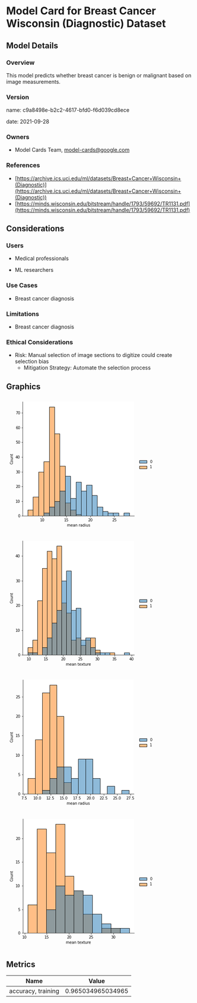 





# Model Card for Breast Cancer Wisconsin (Diagnostic) Dataset

## Model Details

### Overview
This model predicts whether breast cancer is benign or malignant based on image measurements. 

### Version

name: c9a8498e-b2c2-4617-bfd0-f6d039cd8ece  

date: 2021-09-28  

### Owners

* Model Cards Team, model-cards@google.com


### References

* [https://archive.ics.uci.edu/ml/datasets/Breast+Cancer+Wisconsin+(Diagnostic)](https://archive.ics.uci.edu/ml/datasets/Breast+Cancer+Wisconsin+(Diagnostic))
* [https://minds.wisconsin.edu/bitstream/handle/1793/59692/TR1131.pdf](https://minds.wisconsin.edu/bitstream/handle/1793/59692/TR1131.pdf)



## Considerations

### Users

* Medical professionals

* ML researchers


### Use Cases

* Breast cancer diagnosis


### Limitations

* Breast cancer diagnosis


### Ethical Considerations

* Risk: Manual selection of image sections to digitize could create selection bias
  * Mitigation Strategy: Automate the selection process

## Graphics
  
<img src="data:image/jpeg;base64,iVBORw0KGgoAAAANSUhEUgAAAZIAAAFoCAYAAAB9i32FAAAAOXRFWHRTb2Z0d2FyZQBNYXRwbG90
bGliIHZlcnNpb24zLjQuMywgaHR0cHM6Ly9tYXRwbG90bGliLm9yZy/MnkTPAAAACXBIWXMAAAsT
AAALEwEAmpwYAAAWfklEQVR4nO3dfbBc9X3f8fdHEgoZm5iHKBoN0kWkprhuMkB7Q+OH8RAwHjlx
DXEdappx5QRXmenYY5c8mJA/bJoMgzspsSdOnVEMtTJDwJiYQgiDjQWOYycDiIfwaBeHWEiKkIQf
iu1O4kj69o89ChtVQvfu796zd+99v2Z29pzfnt/uVzsrfXR+55zfSVUhSdKolo27AEnSZDNIJElN
DBJJUhODRJLUxCCRJDUxSCRJTQwSSVITg0SS1MQgkSQ1MUgkSU1WjLuA2dqwYUPddddd4y5DkmYq
4y5gvk3cHsnzzz8/7hIkSUMmLkgkSQuLQSJJamKQSJKaGCSSpCYGiSSpiUEiSWpikEiSmhgkkqQm
BokkqYlBIklqYpBIkpoYJJKkJgbJIrN+ai1JZv1YP7V23KVLmlATN428Xtr2Hbuoe66edb+cf+U8
VCNpKXCPRJLUxCCRJDUxSCRJTQwSSVITg0SS1MQgkSQ1MUgkSU0MEklSE4NEktTEIJEkNektSJKc
meSRoccLSd6f5OQkdyd5uns+qa+aJEnteguSqvpqVZ1dVWcD/xr4v8CtwBXA1qo6A9jarUuSJsS4
hrYuAP66qrYDFwFbuvYtwMVjqkmSNIJxBck7gBu75dVVtbtbfg5YPZ6SJEmj6D1IkqwE3gp8+vDX
qqqAOkKfTUm2Jdm2b9++HqqUJM3UOPZI3gw8VFV7uvU9SdYAdM97D+9QVZurarqqpletWtVjqZKk
YxlHkFzKi8NaALcDG7vljcBtvVckSRpZr0GS5GXAhcBnhpqvAS5M8jTwxm5dkjQher3VblV9Dzjl
sLZvMDiLS5I0gbyyXZLUxCCRJDUxSCRJTQwSSVITg0SS1MQgkSQ1MUgkSU0MEklSE4NEktTEIJEk
NTFIJElNDBJJUhODRJLUxCCRJDUxSCRJTQwSSVITg0SS1MQgkSQ1MUgkSU0MEklSE4NEktTEIJEk
NTFIJElNDBJJUhODRJLUxCCRJDUxSCRJTQwSSVITg0SS1MQgkSQ1MUgkSU16DZIkJya5JclXkjyV
5DVJTk5yd5Knu+eT+qxJktSm7z2SjwJ3VdWrgLOAp4ArgK1VdQawtVuXJE2I3oIkySuANwDXAVTV
96vq28BFwJZusy3AxX3VJElq1+ceyenAPuB/Jnk4ySeSvAxYXVW7u22eA1b3WJMkqVGfQbIC+FfA
x6vqHOB7HDaMVVUF1OEdk2xKsi3Jtn379vVSrCRpZvoMkp3Azqq6r1u/hUGw7EmyBqB73nt4x6ra
XFXTVTW9atWq3gqWJB1bb0FSVc8BO5Kc2TVdADwJ3A5s7No2Arf1VZMkqd2Knj/vvcANSVYCzwC/
wCDMbk5yGbAduKTnmiRJDXoNkqp6BJg+wksX9FmHJGnueGW7JKmJQSJJamKQSJKaGCSSpCYGiSSp
iUEiSWpikEiSmhgkkqQmBokkqYlBIklqYpBIkpoYJAJgeSDJrB/rp9aOu3RJY9b37L9aoA4U1D1X
z7pfzr9yHqqRNEncI5EkNTFIJElNDBJJUhODRJLUxCCRJDUxSCRJTQwSSVITg0SS1MQgkSQ1MUgk
SU0MEklSE4NEktTEIJEkNTFIJElNDBJJUhODRJLUxCCRJDXp9Q6JSb4OfAc4AOyvqukkJwOfAtYD
Xwcuqapv9VmXJGl049gj+amqOruqprv1K4CtVXUGsLVblyRNiIUwtHURsKVb3gJcPL5SJEmz1XeQ
FPC5JA8m2dS1ra6q3d3yc8DqnmuSJDXo9RgJ8Pqq2pXkR4C7k3xl+MWqqiR1eKcudDYBTE1N9VOp
JGlGet0jqapd3fNe4FbgXGBPkjUA3fPeI/TbXFXTVTW9atWqPkuWJB1Db0GS5GVJTji0DLwJeBy4
HdjYbbYRuK2vmiRJ7foc2loN3Jrk0Of+UVXdleQB4OYklwHbgUt6rEmS1Ki3IKmqZ4CzjtD+DeCC
vuqQJM2thXD6ryRpghkkkqQmBokkqYlBIklqYpBIkpoYJJKkJgaJJKmJQSJJamKQSJKaGCSSpCYG
iSSpiUEiSWpikEiSmhgkkqQmBokkqYlBIklqYpBIkpoYJJKkJgaJJKmJQSJJamKQSJKaGCSSpCYG
iSSpiUEiSWpikEiSmhgkkqQmsw6SJK+bSZskaWkYZY/kd2fYJklaAlbMdMMkrwFeC6xKcvnQSz8E
LJ/rwiRJk2HGQQKsBF7e9TlhqP0F4O1zWZQkaXLMOEiq6s+AP0vyyaraPo81SZImyGz2SA75gSSb
gfXD/avq/GN1TLIc2Absqqq3JDkduAk4BXgQeGdVfX+EmiRJYzJKkHwa+H3gE8CBWfZ9H/AUg+Mq
AB8Gfqeqbkry+8BlwMdHqEmSNCajnLW1v6o+XlX3V9WDhx7H6pRkLfAzDAKIJAHOB27pNtkCXDxC
PZKkMRolSP4kyX9OsibJyYceM+j3EeDXgIPd+inAt6tqf7e+Ezh1hHokSWM0ytDWxu75V4faCvjR
o3VI8hZgb1U9mOS82X5gkk3AJoCpqanZdpckzaNZB0lVnT7C57wOeGuSnwaOZ3CM5KPAiUlWdHsl
a4FdR/nMzcBmgOnp6Rrh8yVJ82TWQZLkPx6pvar+8Gh9qurXgV/v+p8H/EpV/XySTzO4BuUmBns6
t822HknSeI0ytPUTQ8vHAxcADwFHDZKX8AHgpiS/BTwMXDfCe0iSxmiUoa33Dq8nOZHBHsVM+38B
+EK3/Axw7mxrkCQtHHMxjfz3gFGOm0iSFoFRjpH8CYOztGAwWeO/AG6ey6IkSZNjlGMkvz20vB/Y
XlU756geSdKEmfXQVjd541cYzAB8EuDcWJK0SCTZkOSrSb6W5IqZ9BnlDomXAPcDPwdcAtyXxGnk
JWkOZfmKnUlqzh7LVxxz5KibWPf3gDcDrwYuTfLqY/UbZWjrN4CfqKq93QevAj7Pi3NmSZJaHTxw
6mkfuOOquXq77R9+ywdnsNm5wNe6M2pJchNwEfDkS3Ua5aytZYdCpPONEd9HkrSwnArsGFqf0RyI
o+yR3JXks8CN3fq/B+4c4X10FOun1rJ9xxFni5GkBWc292x/JbC6qn41yduA13cv/SVww3wUt1Rt
37GLuufqkfrm/CvnuBpJS8guYN3Q+lHnQBw2myGpjzC4PztV9ZmquryqLgdu7V6TJE22B4Azkpye
ZCXwDuD2Y3WazdDW6qp67PDGqnosyfpZvI8kaQGqqv1J3gN8lsEF59dX1RPH6jebIDnxJV77wVm8
jyTpWJYt3zXDM61m/H4z2ayq7mSWx71nEyTbkvynqvqD4cYk7waOeatdSdLM1YH9a8ddw0zNJkje
D9ya5Od5MTimgZXAz85xXZKkCTHjIKmqPcBrk/wU8GNd859W1T3zUpkkaSKMcj+Se4F756EWSdIE
8op0SVITg0SSBECS65PsTfL4bPoZJJKkQz4JbJhtJ4NETZYHkoz0WD81MWc3Sr07bnnmdBr545bn
mNPIV9UXgW/OttZRJm2U/tGBwnnBpHmw/yCn1gd/aM6mkc9VL8zdxY2HcY9EktTEIJEkNTFIJElN
DBJJEgBJbmRwj6kzk+xMctlM+nmwXZIEQFVdOko/g0SSFqAVy9g1l2darVh27Dsdjvze8/XGkqTR
/cOBmpgLrTxGIklqYpBIkpoYJJKkJr0FSZLjk9yf5K+SPJHkqq799CT3Jflakk8lWdlXTZKkdn3u
kfw9cH5VnQWcDWxI8pPAh4HfqapXAt8CZnTesiRpYegtSGrgu93qcd2jgPOBW7r2LcDFfdUkSWrX
6zGSJMuTPALsBe4G/hr4dlXt7zbZCZzaZ02SpDa9BklVHaiqs4G1wLnAq2bSL8mmJNuSbNu3b998
ljin1k+tHek+HZI0ScZyQWJVfTvJvcBrgBOTrOj2StbC/3/1ZVVtBjYDTE9PV6/FNti+Y9dI9+rw
Ph2SJkmfZ22tSnJit/yDwIXAU8C9wNu7zTYCt/VVkySpXZ97JGuALUmWMwiwm6vqjiRPAjcl+S3g
YeC6HmuSJDXqLUiq6lHgnCO0P8PgeIkkaQJ5ZbskqYlBIklqYpBIkpoYJJKkJgaJJKmJQSJJamKQ
aHyybKQpZNZNnTbuyiUN8Z7tGp86yLWf++qsu13+pjPnoRhJo3KPRJLUxCCRJDUxSCRJTQwSSVIT
g0SS1MQgkSQ1MUgkSU0MEklSE4NEktTEIJEkNTFIJElNDBJJUhODRJLUxCCRJDUxSLSkrJs6zXug
SHPM+5FoSdm541nvgSLNMfdIJElNDBJJUhODRJLUxCCRJDUxSCRJTQwSSVKT3oIkybok9yZ5MskT
Sd7XtZ+c5O4kT3fPJ/VVkzTfRr1uxWtXNEn6vI5kP/DLVfVQkhOAB5PcDbwL2FpV1yS5ArgC+ECP
dUnzZtTrVsBrVzQ5etsjqardVfVQt/wd4CngVOAiYEu32Rbg4r5qkiS1G8sxkiTrgXOA+4DVVbW7
e+k5YPU4apIkjab3IEnycuCPgfdX1QvDr1VVAXWEPpuSbEuybd++fT1VKkmaiV6DJMlxDELkhqr6
TNe8J8ma7vU1wN7D+1XV5qqarqrpVatW9VewJOmY+jxrK8B1wFNVde3QS7cDG7vljcBtfdUkSWrX
51lbrwPeCTyW5JGu7UrgGuDmJJcB24FLeqxJktSotyCpqi8BOcrLF/RVhyRpbnlluySpiUEiSWpi
kEiSmhgkkqQmBokkqYlBIklqYpBIkpr0eUGiFqMsI+dfOe4q5l+WMZicQdLhDBK1qYNcu/m6kbpe
vumyOS5mHtXBke4r4j1FtBQ4tCVJamKQSJKaGCSSpCYGiSSpiUEiSWpikEiSmhgkkqQmBokkqYlB
IklqYpBIkpoYJNJC1c3vNdvHuqnTxl25lhjn2pIWKuf30oRwj0SS1MQgkSQ1MUiOYf3U2pHGqb13
haSlwmMkx7B9xy7qnqtH6rskbvgkaclzj0SS1MQgkSQ1cWhLk8f7p0sLikGiyTPi9RXgNRbSfHBo
S5LUxCCRJDXpLUiSXJ9kb5LHh9pOTnJ3kqe755P6qkeSNDf63CP5JLDhsLYrgK1VdQawtVuXJE2Q
3oKkqr4IfPOw5ouALd3yFuDivuqRJM2NcR8jWV1Vu7vl54DV4yxGkjR7C+b036qqJHWk15JsAjYB
TE1N9VrXkpFlTukiaSTjDpI9SdZU1e4ka4C9R9qoqjYDmwGmp6ePGDZqVAe5dvN1s+52+abL5qEY
SZNk3ENbtwMbu+WNwG1jrEWSNII+T/+9EfhL4MwkO5NcBlwDXJjkaeCN3bokaYL0NrRVVZce5aUL
+qpBC89VV1017hIkNRr3MRItcR/cOPv/R1z+5T+ah0okjWrcx0gkSRPOIJEkNTFIJElNDBJJUhOD
RJLUxCCRJDUxSCRJTQwSSVITg0SS1MQr2xcbp4NXlpFkpK5r102x49ntc1yQFjuDZLFxOnjVQa79
3FdH6nr5m86c42K0FDi0JUlqYpBIkpoYJJKkJgaJJKmJQSJJamKQSJKaLJnTf9dPrWX7jl3jLkNz
xFv0SgvHkgmS7Tt2UfdcPet+Xty3MI1yi17wNr3SfHBoS5LUxCCRJDUxSCS9qJuna7aPdVOnjbty
jdGSOUYiaQZGnKfLObqWNvdIJElNDBJJUhOHthYi7ymiSTPiPVCWrziOA/v/YaSPHPXeKeumTmPn
jmd7/czFziBZiEa8pwh4XxGNScOxlb7vnbJzx7Per2WOObQlSWpikEiSmiyIoa0kG4CPAsuBT1TV
NWMuSYuY83RJc2vsQZJkOfB7wIXATuCBJLdX1ZPjrUyL1SjzdDlHl3R0C2Fo61zga1X1TFV9H7gJ
uGjMNUmSZmghBMmpwI6h9Z1dmyRpAqSqxltA8nZgQ1W9u1t/J/Bvquo9Q9tsAjZ1q2cCo527t3D9
MPD8uIsYM78Dv4PF+ud/vqo2jLuI+TT2YyTALmDd0Praru0fVdVmYHOfRfUpybaqmh53HePkd+B3
sNT//JNsIQxtPQCckeT0JCuBdwC3j7kmSdIMjX2PpKr2J3kP8FkGp/9eX1VPjLksSdIMjT1IAKrq
TuDOcdcxRot22G4W/A78Dpb6n39ijf1guyRpsi2EYySSpAlmkPQsyfVJ9iZ5fKjt5CR3J3m6ez5p
nDXOt6N8Bx9KsivJI93jp8dZ43xKsi7JvUmeTPJEkvd17Uvmd/AS38GS+R0sJg5t9SzJG4DvAn9Y
VT/Wtf034JtVdU2SK4CTquoD46xzPh3lO/gQ8N2q+u1x1taHJGuANVX1UJITgAeBi4F3sUR+By/x
HVzCEvkdLCbukfSsqr4IfPOw5ouALd3yFgZ/oRato3wHS0ZV7a6qh7rl7wBPMZjNYcn8Dl7iO9AE
MkgWhtVVtbtbfg5YPc5ixug9SR7thr4W7bDOsCTrgXOA+1iiv4PDvgNYgr+DSWeQLDA1GGtciuON
Hwf+GXA2sBv472OtpgdJXg78MfD+qnph+LWl8js4wnew5H4Hi4FBsjDs6caMD40d7x1zPb2rqj1V
daCqDgJ/wGBW6EUryXEM/gG9oao+0zUvqd/Bkb6DpfY7WCwMkoXhdmBjt7wRuG2MtYzFoX9AOz8L
PH60bSddkgDXAU9V1bVDLy2Z38HRvoOl9DtYTDxrq2dJbgTOYzDT6R7gg8D/Am4GpoDtwCVVtWgP
Rh/lOziPwXBGAV8HfmnoeMGikuT1wJ8DjwEHu+YrGRwjWBK/g5f4Di5lifwOFhODRJLUxKEtSVIT
g0SS1MQgkSQ1MUgkSU0MEklSE4NEmgNJvp7kh7vlvxh3PVKfDBLpKJKMdAfRqnrtXNciLWQGiRaU
JOuTfCXJJ5P87yQ3JHljki939+k4t9vuZd2kfvcneTjJRUP9/zzJQ93jtV37eUm+kOSW7v1v6K6u
Pvzzv5DkI0m2Ae9L8m+T3Nd9xueTrO62OyXJ57p7aXwCyNB7fHfoM+8Yav9Yknd1y9d09+J4NIlT
pmuiLYh7tkuHeSXwc8AvAg8A/wF4PfBWBlc/Xwz8BnBPVf1ikhOB+5N8nsH8VBdW1d8lOQO4EZju
3vcc4F8Cfwt8GXgd8KUjfP7KqpoG6Gaf/cmqqiTvBn4N+GUGV+N/qar+a5KfAS6b6R8uySkMpv94
Vfe+J860r7QQGSRaiP6mqh4DSPIEsLX7B/cxYH23zZuAtyb5lW79eAZTi/wt8LEkZwMHgH8+9L73
V9XO7n0f6d7rSEHyqaHltcCnujmgVgJ/07W/AXgbQFX9aZJvzeLP93+AvwOu6/ZY7jjG9tKC5tCW
FqK/H1o+OLR+kBf/8xPg31XV2d1jqqqeAv4Lg/m7zmKwJ7LyKO97gKP/R+p7Q8u/C3ysqn4c+CUG
gTVT+/mnf8eOB6iq/Qxmtb0FeAtw1yzeU1pwDBJNqs8C7z10nCPJOV37K4Dd3TTk7wSWN37OK4Bd
3fLGofYvMhhyI8mbgSPdgGk78OokP9ANX13Qbf9y4BVVdSeD4DursUZprAwSTarfBI4DHu2Gv36z
a/8fwMYkfwW8in+6dzGKDwGfTvIg8PxQ+1XAG7rPfhvw7OEdq2oHg9l8H++eH+5eOgG4I8mjDIbW
Lm+sURorZ/+VJDVxj0SS1MQgkSQ1MUgkSU0MEklSE4NEktTEIJEkNTFIJElNDBJJUhODRJLUxCCR
JDUxSCRJTQwSSVKT/wfOL9AP0Z+bGgAAAABJRU5ErkJggg==
">

<img src="data:image/jpeg;base64,iVBORw0KGgoAAAANSUhEUgAAAZIAAAFoCAYAAAB9i32FAAAAOXRFWHRTb2Z0d2FyZQBNYXRwbG90
bGliIHZlcnNpb24zLjQuMywgaHR0cHM6Ly9tYXRwbG90bGliLm9yZy/MnkTPAAAACXBIWXMAAAsT
AAALEwEAmpwYAAAV7klEQVR4nO3dfbAd9X3f8fdHDwQaJwEclaFIQqSmJNSt8VSmxvYfVI4ZpWEC
aYlj6rrKDI7aaZzBVewY085gJS1jZlrZmdZJRjEEMoPBhDiBuB4eyoPtuB6IsLEBY8XEQUgqRlCb
+qFTG0nf/nEW+1hIV/fc37l7ztF9v2Z27u6e/e1+tXN1P2effpuqQpKkhVo26QIkSbPNIJEkNTFI
JElNDBJJUhODRJLUxCCRJDUxSCRJTQwSSVITg0SS1MQgkSQ1WTHpAka1cePGuuOOOyZdhiTNVyZd
wGKbuSOS5557btIlSJKGzFyQSJKmi0EiSWpikEiSmhgkkqQmBokkqYlBIklqYpBIkpoYJJKkJgaJ
JKmJQSJJamKQSJKaGCSSpCYGiea0bu1qkow0rFu7etJlS+rRzHUjr37t2r2Xuvfqkdpkw5WLVI2k
aeQRiSSpiUEiSWpikEiSmhgkkqQmBokkqYlBIklqYpBIkpoYJJKkJgaJJKmJQSJJamKQSJKaGCSS
pCYGyYyyV15J08Lef2eUvfJKmhYekUiSmhgkkqQmBokkqYlBIklqYpBIkpoYJJKkJgaJJKlJr0GS
ZHmSzyf5eDd9RpIHkjyR5KNJjuuzHklSu76PSC4HHh+avgb4QFW9AvgGcFnP9UiSGvUWJElWAz8P
fLibDrABuLVb5Abg4r7qkSSNR59HJB8EfhM42E2/HHi+qvZ303uA03qsR5I0Br0ESZILgX1V9dAC
229OsiPJjmeffXbM1UmSWvR1RPJ64BeSPAnczOCU1u8AJyZ5sePI1cDewzWuqu1Vtb6q1q9ataqP
eiVJ89RLkFTVe6tqdVWtA94C3FtVbwXuAy7pFtsE3NZHPZKk8Zn0cyTvAbYkeYLBNZNrJ1yPJGlE
vb+PpKruB+7vxr8KnNt3DZKk8Zn0EYkkacYZJJKkJr5qdwlZHhg8BypJ42OQLCEHCt/zLmnsPLUl
SWpikEiSmhgkkqQmBokkqYlBIklqYpBIkpoYJJKkJgaJJKmJQSJJamKQSJKaGCSSpCYGiSSpiUEi
SWpikEiSmhgkkqQmBokkqYlBIklqYpBIkpoYJJKkJgaJJKmJQSJJamKQSJKaGCSSpCYGiSSpiUEy
BdatXU2SkQZJmhYrJl2AYNfuvdS9V4/UJhuuXKRqJGk0HpFIkpoYJJKkJgaJJKmJQSJJamKQSJKa
GCSaCmvWnj7yLdBr1p4+6bIl4e2/mhJ7dj/Ftrt2jtRmywVnLVI1kkbhEYkkqYlBIklqYpBIkpoY
JJKkJgaJJKmJQSJJamKQSJKaGCSSpCYGiSSpiUEiSWpikEiSmhgkkqQmBokkqYlBIklqYpBIkpoY
JJKkJgaJJKmJQSJJamKQSJKaGCSSpCYGiSSpSW9BkuT4JA8m+UKSx5Js7eafkeSBJE8k+WiS4/qq
SZLUrs8jku8CG6rqVcA5wMYkrwWuAT5QVa8AvgFc1mNNkqRGvQVJDXy7m1zZDQVsAG7t5t8AXNxX
TZKkdr1eI0myPMnDwD7gbuCvgeeran+3yB7gtD5rkiS16TVIqupAVZ0DrAbOBX56Pu2SbE6yI8mO
Z599djFL1DhkGUlGGiTNrhWT2GhVPZ/kPuA84MQkK7qjktXA3sMsvx3YDrB+/frqtViNrg6y7a6d
IzXZcsFZi1SMpMXW511bq5Kc2I2fALwJeBy4D7ikW2wTcFtfNUmS2vV5RHIqcEOS5QwC7Jaq+niS
LwE3J/mPwOeBa3usSZLUqLcgqaovAq8+zPyvMrheIkmaQT7ZLklqYpBIkpoYJJKkJgaJJKmJQSJJ
amKQSJKaGCSSpCYGiSSpiUEiSWpikEiSmhgkkqQmBokkqYlBIklqYpBIkpoYJJKkJgaJJKmJQSJJ
amKQSJKaGCSSpCYGiSSpiUEiSWpikEiSmhgkkqQmBokkqYlBIklqYpBIkpoYJJKkJiMHSZLXz2ee
JGlpWMgRyX+d5zxJ0hKwYr4LJjkPeB2wKsmWoY9+HFg+7sIkSbNh3kECHAe8rGvzY0PzvwlcMs6i
JEmzY95BUlWfBD6Z5Pqq2rWINUmSZsgoRyQv+pEk24F1w+2rasO4ipIkzY6FBMkfA78PfBg4MN5y
JEmzZiFBsr+qfm/slUiSZtJCbv/98yT/NsmpSU5+cRh7ZZKkmbCQI5JN3c93D80r4Kfay5EkzZqR
g6SqzliMQiRJs2nkIEnyrw43v6r+qL0cSdKsWciprdcMjR8PvBH4HGCQSNIStJBTW78+PJ3kRODm
cRUkSZot4+hG/juA100kaYlayDWSP2dwlxYMOmv8GeCWcRYlSZodC7lG8p+HxvcDu6pqz5jqkSTN
mJFPbXWdN36ZQQ/AJwHfG3dRkqTJSLIxyc4kTyS5Yj5tFvKGxDcDDwK/BLwZeCCJ3chL0hhl+Yo9
SWpsw/IVRz1zlGQ58CHg54CzgUuTnH20dgs5tfXvgddU1b5uw6uA/wHcuoB1SZIO5+CB005/z8e3
jmt1u6658Kp5LHYu8ERVfRUgyc3ARcCX5mq0kLu2lr0YIp3/vcD1SJKmy2nA7qHpPd28OS3kiOSO
JHcCN3XTvwx8YgHrOSatW7uaXbv3TroMSerNKO9sfwVwSlW9O8k/A97QffRZ4MbFKG4W7dq9l7r3
6pHaZMOVi1SNJI1kL7BmaHp1N29Oo5yS+iCD97NTVR+rqi1VtQX40+4zSdJs+0vgzCRnJDkOeAtw
+9EajXJq65SqeuTQmVX1SJJ1I6xHkjSFqmp/kncAdzJ44Py6qnrsaO1GCZIT5/jshBHWI0k6mmXL
987zTqt5r28+i1XVJxjxuvcoQbIjya9W1R8Mz0zyduChUTYqSZpbHdi/etI1zNcoQfJO4E+TvJUf
BMd64DjgF8dcl2bc1q1ju/1d0pSbd5BU1TPA65L8E+CV3ez/XlX3LkplmmlXbXrjSMtv+cxHFqkS
SYttIe8juQ+4bxFqkSTNoN6eSE+yJsl9Sb6U5LEkl3fzT05yd5KvdD9P6qsmSVK7Prs22Q/8RlWd
DbwW+LWuM7ArgHuq6kzgnm5aktSzJNcl2Zfk0VHa9RYkVfV0VX2uG/8W8DiDPlwuAm7oFrsBuLiv
miRJP+R6YOOojSbS2WL3AOOrgQcYPOj4dPfR14BTJlGTJE2Tlcsz1m7kVy7PUbuRr6pPAV8ftdaF
dNrYJMnLgD8B3llV30zy/c+qqpLUYdpsBjYDrF27tq9SJWli9h/ktLrqx8d2H322fnN8Dzceotcj
kiQrGYTIjVX1sW72M0lO7T4/Fdh3aLuq2l5V66tq/apVq/orWJJ0VH3etRXgWuDxqto29NHtwKZu
fBNwW181SZLa9Xlq6/XA24BHkjzczbsSeD9wS5LLgF0MXt8rSZoRvQVJVf0FkCN8PNpj0JKksUty
E3A+8JNJ9gBXVdW1R2vX+8V2SdJ0qqpLF9LOIJGkKbRiGXvHeafVimVHf9PhQk3kORJpUtasPZ0k
Iw1r1p4+6bK1BL1woFZXVcY1vHCgFq1beo9ItKTs2f0U2+7aOVKbLRectUjVSMcGj0gkSU0MEklS
E4NEktTEIJEkNfFiu+aWZWTDlZOu4vCyjOFOPyVNhkGiudVBtm0/6oOtP2TL5ssWqZhD1EHvwJKm
gKe2JElNDBJJUhODRJLUxCCRJDUxSCRJTbxrS1Nj69axvZ5aUo8MEk2NqzaN9n6zLZ/5yCJVImkU
ntqSJDUxSCRJTQwSSVITg0SS1MQgkSQ1MUgkSU0MEklSE4NEktTEIJEkNTFIJElNDBJJUhODRJLU
xCCRJDUxSCRJTQwSSVITg0SS1MQgkSQ1MUgkSU0MEklSE4NEktTEIJEkNTFIJElNDBJJUhODRJLU
xCCRJDVZMekC1KMsIxuunHQVko4xBslSUgfZtv3akZps2XzZIhUj6VjhqS1JUhODRJLUxCCRJDUx
SCRJTQwSSVITg0SS1MQgkSQ1MUgkSU0MEklSE4NEktTEIJEkNTFIJElNDBJJUhODRJLUpLcgSXJd
kn1JHh2ad3KSu5N8pft5Ul/1SJLGo88jkuuBjYfMuwK4p6rOBO7ppiVJM6S3IKmqTwFfP2T2RcAN
3fgNwMV91SNJGo9JXyM5paqe7sa/BpwyyWIkSaObdJB8X1UVUIf7LMnmJDuS7Hj22Wd7rkySNJdJ
B8kzSU4F6H7uO9xCVbW9qtZX1fpVq1b1WqAkaW6TDpLbgU3d+CbgtgnWIklagD5v/70J+CxwVpI9
SS4D3g+8KclXgJ/tpiVJM2RFXxuqqkuP8NEb+6pBkjR+kz61JUmacQaJJKmJQSJJamKQSJKaGCSS
pCYGiSSpiUEiSWpikEiSmhgkkqQmBokkqYlBIklqYpBIkpoYJJKkJgaJJKmJQSJJatLb+0g0ZllG
Nlw56Spm0tatWxd9G2vWns6e3U+N1Gb5ipUc2P/CSG1OX3MaTz61Z6Q20rgZJLOqDrJt+7UjNdmy
+bJFKma2XLVptHepbfnMR0bexp7dT7Htrp2jbeeCs6h7rx6pjV8mNA08tSVJamKQSJKaGCSSpCYG
iSSpiRfb57Bu7Wp27d476TI0hz7uwCLLSDJys15qk6aAQTKHXbv3ehfNlOvjDizq4ILuwOqlNmkK
eGpLktTEIJEkNTFIJElNDBJJUhODRJLUxCCRJDUxSCRJTQwSSVITg0SS1MQgkSQ1MUgkSU0MEklS
EzttlObBnnylIzNIpHmwJ1/pyDy1JUlqYpBIkpoYJJKkJgaJJKnJkrnYPtXvX88yX9Grhf0exO+C
mrwlEyRT/f71Osi27deO1GTL5ssWqRhNjL8HmlF+nZEkNTFIJElNDBJJUhODRJLUxCCRJDUxSKQZ
l2SkYd3a1ZMuWceYJXP7r3Ssmtrb2rVkeEQiSWpikEiSmhgkkqQmBokkqYlBIklqsnTu2lpgz6r2
xqqpttDf62SkJstXrOTA/hcWvc3pa07jyaf2jNRmIdasPZ09u58aud3qNWvZ/dSuRahoti2dIFlg
z6r2xqqpttDf67t2jtbmgrMW1GZab03es/upkf89MPg36aWm4utzko1JdiZ5IskVk65HkjR/Ew+S
JMuBDwE/B5wNXJrk7MlWJUmar4kHCXAu8ERVfbWqvgfcDFw04ZokSfM0DUFyGrB7aHpPN0+SNANS
VZMtILkE2FhVb++m3wb846p6x9Aym4HN3eRZwOhXyX7YTwLPNa5jEqy7X7NaN8xu7cdi3c9V1cY+
i+nbNNy1tRdYMzS9upv3fVW1Hdg+rg0m2VFV68e1vr5Yd79mtW6Y3dqtezZNw6mtvwTOTHJGkuOA
twC3T7gmSdI8TfyIpKr2J3kHcCewHLiuqh6bcFmSpHmaeJAAVNUngE/0uMmxnSbrmXX3a1brhtmt
3bpn0MQvtkuSZts0XCORJM2wYz5IklyXZF+SR4fmnZzk7iRf6X6eNMkaD+cIdb8vyd4kD3fDP51k
jYeTZE2S+5J8KcljSS7v5k/1Pp+j7qne50mOT/Jgki90dW/t5p+R5IGu26GPdjeyTI056r4+yd8M
7e9zJlzqYSVZnuTzST7eTU/1/l5sx3yQANcDh97DfQVwT1WdCdzTTU+b63lp3QAfqKpzuqHP60rz
tR/4jao6G3gt8GtdlzfTvs+PVDdM9z7/LrChql4FnANsTPJa4BoGdb8C+AYwbb2JHqlugHcP7e+H
J1XgUVwOPD40Pe37e1Ed80FSVZ8Cvn7I7IuAG7rxG4CL+6xpPo5Q99Srqqer6nPd+LcY/Gc7jSnf
53PUPdVq4Nvd5MpuKGADcGs3fxr395HqnnpJVgM/D3y4mw5Tvr8X2zEfJEdwSlU93Y1/DThlksWM
6B1Jvtid+pqq00OHSrIOeDXwADO0zw+pG6Z8n3enWR4G9gF3A38NPF9V+7tFprLboUPrrqoX9/d/
6vb3B5L8yOQqPKIPAr8JHOymX84M7O/FtFSD5PtqcNvaTHwTAn4P+LsMTgU8DfyXiVYzhyQvA/4E
eGdVfXP4s2ne54epe+r3eVUdqKpzGPQKcS7w05OtaH4OrTvJK4H3Mqj/NcDJwHsmV+FLJbkQ2FdV
D026lmmyVIPkmSSnAnQ/9024nnmpqme6/3wHgT9g8Edj6iRZyeCP8Y1V9bFu9tTv88PVPSv7HKCq
ngfuA84DTkzy4nNiL+l2aJoM1b2xO8VYVfVd4A+Zvv39euAXkjzJoKfyDcDvMEP7ezEs1SC5HdjU
jW8CbptgLfP24h/izi8Cjx5p2UnpzhdfCzxeVduGPprqfX6kuqd9nydZleTEbvwE4E0Mru/cB1zS
LTaN+/twdX956MtGGFxnmKr9XVXvrarVVbWOQXdO91bVW5ny/b3YjvkHEpPcBJzPoHfOZ4CrgD8D
bgHWAruAN1fVVF3YPkLd5zM4xVLAk8C/HrruMBWSvAH4NPAIPziHfCWD6w1Tu8/nqPtSpnifJ/mH
DC7uLmfwxfCWqvqtJD/F4BvzycDngX/ZfcufCnPUfS+wCgjwMPBvhi7KT5Uk5wPvqqoLp31/L7Zj
PkgkSYtrqZ7akiSNiUEiSWpikEiSmhgkkqQmBokkqYlBoiUvya8k+TsN7a8cZz3SrDFIJPgVYMFB
wuB5k5EMPQUtzTyDRBOXZF2SL3fvovirJDcm+dkkn+neX3Jut9yPdh0nPti9C+KiofafTvK5bnhd
N//8JPcnubVb/43dE9PD274EWA/c2L3/4oQk/yjJJ5M8lOTOJKcm+YkkO5Oc1bW7KcmvJnk/cELX
9sauluF3yLwryfu68fuTfDDJDuDyw22nh90tjV9VOThMdADWMXgfyD9g8OXmIeA6Bk83XwT8Wbfc
1QyeGAY4Efgr4EeBvwUc380/E9jRjZ8P/B8GfR8tAz4LvOEw278fWN+NrwT+J7Cqm/5l4Lpu/E3d
Ot4C3DHU/tuH/FseHZp+F/C+oe387tG24+Awa4OH15oWf1NVjwAkeYzBS7AqySMM/jgDXMCgw7x3
ddPHM+hy5X8B/y2Dt+kdAP7e0HofrKo93Xof7tb1F3PUcRbwSuDu7uBlOYNef6mqu5P8EvAh4FUL
/Hd+9GjbkWaNQaJpMdwv0cGh6YP84Pc0wD+vqp3DDbtTR88w+OO+DPh/R1jvAY7+Ox/gsao67yUf
JMuAnwH+L3ASg/dOHGo/P3zK+PhDPv/O0bYjzRqvkWiW3An8+ovXOZK8upv/E8DTNejq/W0Mvt2P
4lvAj3XjO4FVSc7rtrEyyd/vPvt3DHrW/RfAH3bdzgO8MDT+DPC3k7y8eynThUfY5lzbkWaKQaJZ
8tsMri18sTv99dvd/N8FNiX5AoOXIn3nCO2P5Hrg97tTX8sZdAd+Tbe+h4HXdRfZ387gve6fBj4F
/Ieu/fauphur6gXgt4AHGbyt8MuH22BVfe9w2xmxbmkq2PuvJKmJRySSpCYGiSSpiUEiSWpikEiS
mhgkkqQmBokkqYlBIklqYpBIkpoYJJKkJgaJJKmJQSJJamKQSJKa/H+fLg0LGAOtNgAAAABJRU5E
rkJggg==
">
  
<img src="data:image/jpeg;base64,iVBORw0KGgoAAAANSUhEUgAAAZIAAAFoCAYAAAB9i32FAAAAOXRFWHRTb2Z0d2FyZQBNYXRwbG90
bGliIHZlcnNpb24zLjQuMywgaHR0cHM6Ly9tYXRwbG90bGliLm9yZy/MnkTPAAAACXBIWXMAAAsT
AAALEwEAmpwYAAAWMElEQVR4nO3df/BldX3f8eeLXYgdIQqy3W7ZXVYNJSXpCM6GJmgdAma7WiNq
EyvN2G3FrJmGjHRNWmadCdDMONrqJjOamlmFgWYI/qYSQvghEKk2QReC/BAJaFh2tyu7BCeYdNJk
d9/94x7qdf3+vJ/7ved+4fmYuXPP/ZxzPvf9Pd+z39eec+/5nFQVkiSN6pi+C5AkLW8GiSSpiUEi
SWpikEiSmhgkkqQmBokkqYlBIklqYpBIkpoYJJKkJgaJJKnJyr4LGMXmzZvr5ptv7rsMSZpP+i5g
EpblEclTTz3VdwmSpM6yDBJJ0vQwSCRJTQwSSVITg0SS1MQgkSQ1MUgkSU0MEklSE4NEktTEIJEk
NTFIJElNDBJJUhODRJLUxCB5Dtqwfi1JxvLYsH5t3z+OpCm3LIeR19x279lH3fG+sfSV87aPpR9J
z10ekUiSmhgkkqQmBokkqYlBIklqYpBIkpoYJJKkJgaJJKmJQSJJamKQSJKaGCSSpCYGiSSpiUEi
SWpikEiSmhgkkqQmBokkqYlBIklqYpBIkpoYJJKkJgaJJKmJQTIFNqxfS5KxPSRpklb2XYBg9559
1B3vG1t/OW/72PqSpPl4RCJJamKQSJKaGCSSpCYGiSSpiUEiSWoysSBJsi7JnUm+nuShJO/u2i9P
si/Jfd3j9ZOqSZLUbpJf/z0EvKeq7k1yAnBPktu6eb9ZVR+cYC2SpDGZWJBU1X5gfzf93SQPA6dM
6v0lSUujl89IkmwAzgLu7pouTnJ/kquSnNhHTZKk0Uw8SJIcD3wWuKSqngE+CrwcOJPBEcuHZllv
a5JdSXYdPHhwUuVKkuYx0SBJciyDELm2qj4HUFVPVtXhqjoCfAw4e6Z1q2pnVW2sqo2rVq2aXNGS
pDlN8ltbAa4EHq6qHUPta4YWezPw4KRqkiS1m+S3tl4FvB14IMl9Xdt24MIkZwIFPA68a4I1SZIa
TfJbW18CZhrj/KZJ1SBJGj+vbJckNTFIJElNDBJJUhODRJLUxCCRJDUxSCRJTQwSSVITg0SS1MQg
kSQ1MUgkSU0MEklSE4NEktTEIJEkNTFIJElNDBJJUhODRJLUxCCRJDUxSCRJTQwSSVITg0SS1MQg
kSQ1MUgkSU0MEklSE4NEktTEIJEkNTFIJElNDBJJUhODRJLUxCCRJDUxSCRJTQwSSVITg0SS1MQg
kSQ1MUgkSU0MEklSE4NEktTEIJEkNTFIJElNDBJJUhODRJLUxCCRJDUxSCRJTQwSSVKTiQVJknVJ
7kzy9SQPJXl3135SktuSPNo9nzipmiRJ7SZ5RHIIeE9VnQH8JPDLSc4ALgVur6rTgNu715KkZWJi
QVJV+6vq3m76u8DDwCnABcA13WLXAG+aVE2SpHa9fEaSZANwFnA3sLqq9nezvg2s7qMmSdJoJh4k
SY4HPgtcUlXPDM+rqgJqlvW2JtmVZNfBgwcnUKkAVgSSjOWxYf3avn8cSUtg5STfLMmxDELk2qr6
XNf8ZJI1VbU/yRrgwEzrVtVOYCfAxo0bZwwbjd/hgrrjfWPpK+dtH0s/kqbLJL+1FeBK4OGq2jE0
6wZgSze9Bfj8pGqSJLWb5BHJq4C3Aw8kua9r2w68H/hUkouA3cBbJ1iTJKnRxIKkqr4EZJbZ50+q
DknSeHlluySpiUEiSWpikEiSmhgkkqQmBokkqYlBIklqYpBIkpoYJJKkJgaJJKmJQSJJamKQSJKa
GCSSpCYGiSSpiUEiSWpikEiSmhgkkqQmBokkqYlBIklqYpBIkpoYJJKkJgaJJKmJQSJJamKQSJKa
GCSSpCYGiSSpiUEiSWpikEiSmhgkkqQmBokkqYlBIklqYpBIkpoYJJKkJgaJJKmJQSJJamKQSJKa
GCSSpCYGiSSpyaKDJMmrFtImSXp+GOWI5MMLbJMkPQ+sXOiCSX4KOAdYlWTb0KwfBlaMuzBJ0vKw
4CABjgOO79Y5Yaj9GeDnxlmUJGn5WHCQVNUXgS8mubqqdi9hTZKkZWQxRyTP+qEkO4ENw+tX1Xnj
KkqStHyMEiSfBn4H+DhweKErJbkKeANwoKp+vGu7HPhF4GC32PaqummEmiRJPRklSA5V1UdHWO9q
4CPAfz+q/Ter6oMj9CdJmgKjfP3395P8+yRrkpz07GO+larqLuDpEd5PkjTFRjki2dI9/9pQWwEv
G7GGi5P8G2AX8J6q+s6I/UiSerDoI5KqeukMj1FD5KPAy4Ezgf3Ah2ZbMMnWJLuS7Dp48OBsi0mS
JmzRRyTd0cMPqKqjP/uYV1U9OdTvx4Ab51h2J7ATYOPGjbXY95IkLY1RTm39xND0C4DzgXv5wQ/R
55VkTVXt716+GXhwhHokST1adJBU1a8Mv07yYuAT862X5DrgXODkJHuBy4Bzk5zJ4DOWx4F3LbYe
SVK/RjkiOdpfAy+db6GqunCG5ivH8P6SpB6N8hnJ7zM4goDBYI3/GPjUOIuSJC0foxyRDF88eAjY
XVV7x1SPJGmZGeXrv18EvsFgBOATgb8dd1GSpH4k2ZzkkSSPJbl0IeuMcofEtwJfAX4eeCtwdxKH
kZekMcqKlXuT1NgeK1bOe+YoyQrgt4HXAWcAFyY5Y771Rjm19V7gJ6rqQPfGq4AvAJ8ZoS9J0kyO
HD7l1P904xXj6m73B95w2QIWOxt4rKq+BZDkE8AFwNfnWmmUsbaOeTZEOn8xYj+SpOlyCrBn6PXe
rm1OoxyR3JzkFuC67vW/Ap53Q79vWL+W3Xv29V2GJPVuMfds/xFgdVX9WpK3AK/uZv0xcO1SFDfN
du/ZR93xvrH0lfO2j6UfSWq0D1g39Hpt1zanxZyS+i0G92enqj5XVduqahtwfTdPkrS8fRU4LclL
kxwHvA24Yb6VFnNqa3VVPXB0Y1U9kGTDIvqRJE2hqjqU5GLgFgYXnF9VVQ/Nt95iguTFc8z7e4vo
R5I0n2NW7FvgN60W3N9CFutud76oz70XEyS7kvxiVX1suDHJO4F7FvOmkqS51eFDa/uuYaEWEySX
ANcn+QW+FxwbgeMYDAEvSXoeWnCQdDehOifJTwM/3jX/QVXdsSSVSZKWhVHuR3IncOcS1CJJWoa8
Il2S1MQgkSQBkOSqJAeSLOq25waJJOlZVwObF7uSQSJJU+jYFRnrMPLHrsi8w8hX1V3A04utdRz3
bJckjdmhI5xSl/3w2IaRzxXPjO/ixqN4RCJJamKQSJKaGCSSpCYGiSQJgCTXMbjH1OlJ9ia5aCHr
+WG7JAmAqrpwlPUMEkmaQiuPYd84v2m18pj573Q4ct9L1bEkaXR/d7iWzTDyfkYiSWpikEiSmhgk
kqQmBokkqYlBIklqYpBIkpoYJJKkJgaJJKmJQSJJamKQSJKaGCSSpCYGiSSpiUEiSWpikEiSmhgk
kqQmBokkqYlBIklqMrEgSXJVkgNJHhxqOynJbUke7Z5PnFQ9kqTxmOQRydXA5qPaLgVur6rTgNu7
15KkZWRiQVJVdwFPH9V8AXBNN30N8KZJ1SNJGo++PyNZXVX7u+lvA6v7LEaStHh9B8n/V1UF1Gzz
k2xNsivJroMHD06wMknSXPoOkieTrAHong/MtmBV7ayqjVW1cdWqVRMrUJI0t76D5AZgSze9Bfh8
j7VIkkYwya//Xgf8MXB6kr1JLgLeD/xMkkeB13avJUnLyMpJvVFVXTjLrPMnVYMkafz6PrUlSVrm
DBJJUhODRJLUxCCRJDUxSCRJTQwSCVi3/lSSjO2x8tjjxtbXuvWn9r15pDlN7Ou/0jTbu+cJdtz6
yNj627bp9LH1t23T6WPpR1oqHpFIkpoYJJKkJgaJJKmJQSJJamKQSJKaGCSSpCYGiSSpiUEiSWpi
kEiSmhgkkqQmBokkqYlBIklqYpBIkpoYJJKkJgaJJKmJQSJJamKQSJKaGCSSpCYGiSSpifds19xy
DDlv+/j6SsbTF7B23Xr2PLF7bP1JGo1BornVEXbsvHIsXW3behE7bn1kLH0BbNt0+tj6kjQ6T21J
kpoYJJKkJgaJJKmJQSJJamKQSJKaGCSSpCYGiSSpiUEiSWpikEiSmhgkkqQmBokkqYlBIklqYpBI
kpoYJJKkJgaJJKnJVNyPJMnjwHeBw8ChqtrYb0WSpIWaiiDp/HRVPdV3EZKkxfHUliSpybQESQG3
Jrknyda+i5EkLdy0nNp6dVXtS/L3gduSfKOq7hpeoAuYrQDr16/vo0ZJ0gym4oikqvZ1zweA64Gz
Z1hmZ1VtrKqNq1atmnSJkqRZ9B4kSV6Y5IRnp4FNwIP9ViVJWqhpOLW1Grg+CQzq+b2qurnfkiRJ
C9V7kFTVt4BX9F2HJGk0vZ/akiQtbwaJJKmJQSJJamKQSJKaGCSSpCa9f2trUjasX8vuPfv6LmMy
cgw5b3vfVSy9HEP3tfHntjH/nGvXrWfPE7vH1p/0vAmS3Xv2UXe8b2z9TfUf6jrCjp1XjqWrbVsv
Gks/S6KOsOPWR8bS1bZNp4+lnyUxxp8Tpvxn1bLkqS1JUhODRJLUxCCRJDUxSCRJTQwSSVITg0SS
1MQgkSQ1MUgkSU0MEklSk+fNle2aDldccUXfJUgaM4NEE3XZlvPH1te2L//e2PqSNDpPbUmSmhgk
kqQmBokkqYlBIklqYpBIkpoYJJKkJgaJJKmJQSJJamKQSBrZuvWnkmRsj3XrT+37R9IIvLJd0sj2
7nmCHbc+Mrb+tm06fWx9aXI8IpEkNTFIJElNDBJJUhODRJLUxCCRJDUxSCRJTQwSSVITg0SS1MQg
kSQ18cr2aZBjyHnb+65Cek5Zt/5U9u55Ymz9rV23nj1P7B5bf88lBsk0qCPs2Hnl2LrbtvWisfUl
LVcO3zI5ntqSJDUxSCRJTQwSSVITg0SS1GQqgiTJ5iSPJHksyaV91yNJWrjegyTJCuC3gdcBZwAX
Jjmj36okSQvVe5AAZwOPVdW3qupvgU8AF/RckyRpgaYhSE4B9gy93tu1SZKWgVRVvwUkPwdsrqp3
dq/fDvzTqrr4qOW2Alu7l6cDz15pdDLw1ITKXQjrmd001QLWMx/rmdtC6nmqqjZPopg+TcOV7fuA
dUOv13Zt36eqdgI7j25PsquqNi5deYtjPbObplrAeuZjPXObtnr6NA2ntr4KnJbkpUmOA94G3NBz
TZKkBer9iKSqDiW5GLgFWAFcVVUP9VyWJGmBeg8SgKq6CbhpxNV/4HRXz6xndtNUC1jPfKxnbtNW
T296/7BdkrS8TcNnJJKkZWxZBEmS05PcN/R4JsklRy1zbpK/HFrm18dcw1VJDiR5cKjtpCS3JXm0
ez5xlnW3dMs8mmTLEtXyX5N8I8n9Sa5P8uJZ1n08yQPdNtrVWssc9VyeZN/Q7+P1s6w79uFxZqnn
k0O1PJ7kvlnWXYrtsy7JnUm+nuShJO/u2ie+/8xRSy/7zxz19LL/zFFPb/vPslBVy+rB4AP5bwOn
HtV+LnDjEr7va4BXAg8Otf0X4NJu+lLgAzOsdxLwre75xG76xCWoZROwspv+wEy1dPMeB06ewLa5
HPjVBfwuvwm8DDgO+BpwxlLUc9T8DwG/PsHtswZ4ZTd9AvBnDIYDmvj+M0ctvew/c9TTy/4zWz19
7j/L4bEsjkiOcj7wzaqa6D0vq+ou4Omjmi8ArummrwHeNMOq/xy4raqerqrvALcBTRcozVRLVd1a
VYe6l3/C4HqciZhl2yzEkgyPM1c9SQK8Fbiu9X0WUc/+qrq3m/4u8DCD0Rsmvv/MVktf+88c22Yh
xr7/zFdPH/vPcrAcg+RtzP5L/KkkX0vyh0l+bAK1rK6q/d30t4HVMyzTxxAw7wD+cJZ5Bdya5J4M
RgtYShd3p0qumuW0TR/b5p8BT1bVo7PMX9Ltk2QDcBZwNz3vP0fVMqyX/WeGenrdf2bZPr3uP9Nq
WQVJBhcsvhH49Ayz72VwuusVwIeB/zHB0qjBcW3vX4FL8l7gEHDtLIu8uqpeyWC05V9O8polKuWj
wMuBM4H9DE4HTIMLmft/k0u2fZIcD3wWuKSqnhmeN+n9Z7Za+tp/Zqin1/1njt9Vb/vPNFtWQcLg
l3NvVT159Iyqeqaq/qqbvgk4NsnJS1zPk0nWAHTPB2ZYZkFDwIxDkn8LvAH4he4P0w+oqn3d8wHg
eganB8auqp6sqsNVdQT42CzvM7FtA5BkJfAW4JOzLbNU2yfJsQz+MF1bVZ/rmnvZf2appbf9Z6Z6
+tx/5tg+ve0/0265Bcms/xtI8g+685ckOZvBz/YXS1zPDcCz36LZAnx+hmVuATYlObE7PN/UtY1V
ks3AfwTeWFX/Z5ZlXpjkhGenu1oenGnZMdSzZujlm2d5n0kPj/Na4BtVtXemmUu1fbr98krg4ara
MTRr4vvPbLX0tf/MUU8v+88cvyvoaf9ZFvr+tH+hD+CFDILhRUNtvwT8Ujd9MfAQg29u/Alwzpjf
/zoGh9h/x+Bc7EXAS4DbgUeBLwAndctuBD4+tO47gMe6x79boloeY3C++L7u8Tvdsv8QuKmbflm3
fb7Wbav3LuG2+V3gAeB+Bv+41xxdT/f69Qy+GfPNpayna7/62f1laNlJbJ9XMzhtdf/Q7+f1few/
c9TSy/4zRz297D+z1dPn/rMcHl7ZLklqstxObUmSpoxBIklqYpBIkpoYJJKkJgaJJKmJQSI16kZ8
Pbmb/l991yNNmkEizaC7innRquqccdciTTuDRFMjyYYM7olxdZI/S3Jtktcm+XIG9+I4u1vuhd1A
fl9J8qdJLhha/38mubd7nNO1n5vkj5J8puv/2mdHQTjq/f8oyW9195F4d5KfTXJ39x5fSLK6W+4l
SW7N4H4VHwcy1MdfDb3njUPtH+mGICHJ+zO438X9ST64ZBtUmpCpuGe7NORHgJ9ncDX3V4F/zeBq
4zcC2xkMtf5e4I6qekcGN2D6SpIvMBir6meq6m+SnMbgCveNXb9nAT8G/G/gy8CrgC/N8P7HVdVG
gG5Ikp+sqkryTgZDiLwHuAz4UlX95yT/gsGV/AuS5CUMhvz40a7fFy90XWlaGSSaNn9eVQ8AJHkI
uL37g/sAsKFbZhPwxiS/2r1+AbCeQUh8JMmZwGHgHw31+5XqxkjK4O52G5g5SIYH5FsLfLIb9+k4
4M+79tcwGLyPqvqDJN9ZxM/3l8DfAFd2Ryw3zrO8NPU8taVp83+Hpo8MvT7C9/7jE+BfVtWZ3WN9
VT0M/AfgSeAVDI5Ejpul38PM/p+ovx6a/jDwkar6J8C7GATWQh3i+/99vQCgBjePOhv4DIORdm9e
RJ/SVDJItBzdAvzK0GjPZ3XtLwL212Do8bczuBVrixfxvWHJh++VfheDU24keR2DW+AebTdwRpIf
6k5fnd8tfzyDgUdvYhB8r2isUeqdQaLl6DeAY4H7u9Nfv9G1/zdgS5KvAT/K9x9djOJy4NNJ7gGe
Gmq/AnhN995vAZ44esWq2gN8isEw4p8C/rSbdQJwY5L7GZxa29ZYo9Q7R/+VJDXxiESS1MQgkSQ1
MUgkSU0MEklSE4NEktTEIJEkNTFIJElNDBJJUhODRJLUxCCRJDUxSCRJTQwSSVKT/weS/RAmMI22
RwAAAABJRU5ErkJggg==
">

<img src="data:image/jpeg;base64,iVBORw0KGgoAAAANSUhEUgAAAZIAAAFoCAYAAAB9i32FAAAAOXRFWHRTb2Z0d2FyZQBNYXRwbG90
bGliIHZlcnNpb24zLjQuMywgaHR0cHM6Ly9tYXRwbG90bGliLm9yZy/MnkTPAAAACXBIWXMAAAsT
AAALEwEAmpwYAAATeklEQVR4nO3df6zddX3H8dfr3luE+QuYtelor0VlnZ2bNbsyQf7AoqQaM3BD
lG2uJmhNJkZXNSPdEqgmRJNZTTbFXEdXllSUoShuBOgARZ0BC6IUocKcte1qC3MOdJnQ9r0/zqd6
KPfHOed9vud7vuc+H8k39/v78/7yLfd1v9/vOZ+vI0IAAPRqrO4CAADNRpAAAFIIEgBACkECAEgh
SAAAKQQJACCFIAEApBAkAIAUggQAkEKQAABSJuouoBdr166Nm266qe4yAKATrruAqjXyiuTRRx+t
uwQAQNHIIAEADA+CBACQQpAAAFIIEgBACkECAEghSAAAKQQJACCFIAEApBAkAIAUggQAkEKQAABS
CBIAQApBgqdZMblMtisdVkwuq/swAfRJI7uRR7V279mnuO2KStvwmo2V7h/A4HBFAgBIIUgAACkE
CQAghSABAKQQJACAFIIEAJBCkAAAUggSAEAKQQIASCFIAAApBAkAIIUg6SM6OwSwENFpYx/R2SGA
hYgrEgBACkECAEghSAAAKQQJACCFIAEApBAkAIAUggQAkEKQAABSCBIAQApBAgBIIUgAACkECQAg
hSABAKQQJACAFIIEAJBCkAAAUggSAEAKQQIASCFIAAApBAkAIGVgQWJ7ue3bbX/P9v2231Pmn2x7
u+2Hys+TBlUTACBvkFckhyS9LyJWSXqlpHfZXiXpUkm3RsRpkm4t0wCAhhhYkETE/oi4p4w/LukB
SadIOk/S1WW1qyWdP6iaAAB5tTwjsb1C0ssl3SlpSUTsL4t+LGlJHTUBAHoz8CCx/SxJn5f03oh4
rH1ZRISkmGW79bZ32N7xyCOPDKBSAEAnBhokthepFSLbIuILZfYB20vL8qWSDs60bURMR8RUREwt
Xrx4MAUDAOY1yE9tWdJVkh6IiM1ti26QtK6Mr5P0pUHVBADImxhgW6+S9FZJ99m+t8zbKOnDkq61
fbGk3ZIuHGBNAICkgQVJRHxdkmdZfM6g6gAA9BffbAcApBAkAIAUggQAkEKQAABSCBIAQApBAgBI
IUgAACkECQAghSABAKQQJACAFIIEAJBCkAAAUggSAEAKQQIASCFIAAApBAkAIIUgAQCkECQAgBSC
BACQQpAAAFIIEgBACkECAEghSAAAKQQJACCFIAEApBAkAIAUggQAkEKQAABSCBIAQApBAgBIIUgA
ACkECQAghSABAKRM1F0AujNuyXbdZQDALxEkDXM4pLjtikrb8JqNle4fwGjh1hYAIIUgAQCkECQA
gBSCBACQQpAAAFIIEgBACkECAEghSAAAKQQJACCFIAEApBAkAIAUggQAkEKQAABSCBIAQApBAgBI
IUgAACkECQAghSABAKQQJACAlIEFie0ttg/a3tk273Lb+2zfW4bXD6oeAEB/DPKKZKuktTPM/1hE
rC7DjQOsBwDQBwMLkoi4Q9JPBtUeAGAwhuEZySW2v1tufZ1UdzEAgO7UHSRXSnqRpNWS9kv66Gwr
2l5ve4ftHY888siAygMAzKfWIImIAxFxOCKOSPq0pNPnWHc6IqYiYmrx4sWDKxIAMKdag8T20rbJ
N0raOdu6AIDhNDGohmxfI+lsSc+zvVfSZZLOtr1aUkj6oaR3DqoeAEB/DCxIIuKiGWZfNaj2AQDV
qPthOwCg4QgSAEAKQQIASCFIAAApBAkAIIUgAQCkECQAgBSCBACQQpAAAFIIEgBACkECAEghSAAA
KQQJACCFIAEApBAkAIAUggQAkEKQAABSCBIAQApBAgBI6TpIbL+qk3kAgIWhlyuSv+1wHgBgAZjo
dEXbZ0g6U9Ji2xvaFj1H0ni/CwMANEPHQSLpOEnPKts8u23+Y5Iu6GdRAIDm6DhIIuKrkr5qe2tE
7K6wJgBAg3RzRXLUM2xPS1rRvn1ErOlXUQCA5uglSP5J0qck/b2kw/0tBwDQNL0EyaGIuLLvlQAA
GqmXj/9+2faf215q++SjQ98rAwA0Qi9XJOvKzw+0zQtJL8yXAwBomq6DJCJOraIQAEAzdR0ktv9s
pvkR8Y/5cgAATdPLra1XtI0fL+kcSfdIIkgAYAHq5dbWu9unbZ8o6bP9KggA0Cz96Eb+55J4boKu
jFuyXdmwYnJZ3YcILBi9PCP5slqf0pJanTW+RNK1/SwKo+9wSHHbFZXt32s2VrZvAE/VyzOSv2kb
PyRpd0Ts7VM9AICG6frWVum88UG1egA+SdIT/S4KAFAP22tt77L9sO1LO9mmlzckXijpLklvknSh
pDtt0408APSRxyf22o6+DeMT8945sj0u6ROSXidplaSLbK+ab7tebm39laRXRMTB0vBiSf8q6boe
9gUAmMmRw6e84C//eVO/drf7I2+4rIPVTpf0cET8QJJsf1bSeZK+N9dGvXxqa+xoiBT/1eN+AADD
5RRJe9qm95Z5c+rliuQm2zdLuqZMv1nSjT3sBwAwArp5Z/uLJS2JiA/Y/kNJZ5VF35S0rYriAAAD
tU/S8rbpZWXenLq5JfVxtd7Proj4QkRsiIgNkq4vywAAzfYtSafZPtX2cZLeIumG+Tbq5tbWkoi4
79iZEXGf7RVd7AcAMIQi4pDtSyTdrNYXzrdExP3zbddNkJw4x7ITutgPAGA+Y+P7OvykVcf762S1
iLhRXT737iZIdth+R0R8un2m7bdLurubRgEAc4vDhxrTYVw3QfJeSdfb/hP9KjimJB0n6Y19rgsA
0BAdB0lEHJB0pu1XS3ppmf0vEXFbJZUBABqhl/eR3C7p9gpqAQA0EN9IBwCkECQAAEmS7S22D9re
2c12BAkA4KitktZ2uxFBAgBDaNG4+9qN/KJxz9uNfETcIekn3dbaS6eNAICKHTqiU+Ky5/StG3lv
eqx/X248BlckAICUgQXJTA9xbJ9se7vth8rPkwZVDwCgPwZ5RbJVT3+Ic6mkWyPiNEm3lmkAQIMM
LEhmeYhznqSry/jVks4fVD0AgKeyfY1a75haaXuv7Ys72a7uh+1LImJ/Gf+xpCV1FgMAC1lEXNTL
dnUHyS9FRNiO2ZbbXi9pvSRNTk4OrK4FyWPymo2VtwFgdhNj2tfPT1pNjM3/psOe913Vjjt0wPbS
iNhve6mkg7OtGBHTkqYlaWpqatbAQR/EEW2evqrSJjas7+iKGViwnjwcjelGvu4/C2+QtK6Mr5P0
pRprAQD0YJAf/53pIc6HJb3W9kOSXlOmAQANMrBbW3M8xDlnUDUAAPqv7ltbAICGI0gAACkECQAg
hSABAKQQJACAFIIEAJBCkAAAUggSAEBK3X1tAdXwmGxX2sT4xCIdevKJStsAmoAgwWii40lgYLi1
BQBIIUgAACkECQAghSABAKQQJACAFIIEAJBCkAAAUggSAEAKQQIASCFIAAApdJGCenhMXrOx7ipy
BtCf17Llk9rzo92VtgFkESSoR8V9YQ2kH6w4os237Kq0iQ3nrqx0/0A/cGsLAJBCkAAAUggSAEAK
QQIASCFIAAApBAkAIIUgAQCkECQAgBSCBACQQpAAAFIIEgBACkECAEghSAAAKQQJACCFIAEApBAk
AIAUggQAkEKQAABSCBIAQApBAgBIIUgAACkECQAghSABAKQQJACAlAUTJCsml8l2pQMALEQTdRcw
KLv37FPcdkWlbXjNxkr3DwDDaMFckQAAqkGQAABSCBIAQApBAgBIIUgAACkECQAghSABAKQMxfdI
bP9Q0uOSDks6FBFT9VYEAOjUUARJ8eqIeLTuIgAA3eHWFgAgZViCJCTdYvtu2+vrLgYA0LlhubV1
VkTss/18SdttPxgRd7SvUAJmvSRNTk7WUeNw8Bh9egEYKkMRJBGxr/w8aPt6SadLuuOYdaYlTUvS
1NRUDLzIYRFHtHn6qkqb2LD+4kr3D2C01H5ry/YzbT/76LikcyXtrLcqAECnhuGKZImk68v7PCYk
fSYibqq3JABAp2oPkoj4gaSX1V0HAKA3td/aAgA0G0ECAEghSAAAKQQJACCFIAEApBAkAIAUggQA
kFL790iAJtu0aVO1DXhM5cu6lVm2fFJ7frS70jYw2ggSIOGydedUuv8N3/iMNt+yq9o2zl1Z6f4x
+ri1BQBIIUgAACkECQAghSABAKQQJACAFIIEAJBCkAAAUggSAEAKQQIASCFIAAApBAkAIIUgAQCk
ECQAgBSCBACQQpAAAFIIEgBACkECAEghSAAAKQQJACCFIAEApBAkAIAUggQAkEKQAABSCBIAQApB
Aix0HpPtSoflky+o+yhRoYm6CwBQsziizbfsqrSJDeeurHT/qBdXJACAFIIEAJBCkAAAUggSAEAK
QQIASCFIAAApBAkAIIUgAQCkECQAgBSCBACQQhcpALRp06ZqGyj9eVVqbFw6crjSJpYtn9SeH+2u
tI0mIkgA6LJ151S6/w3f+Iw2T19VbRvrL6bPsJpwawsAkEKQAABSCBIAQApBAgBIIUgAACkECQAg
hSABAKQMRZDYXmt7l+2HbV9adz0AgM7VHiS2xyV9QtLrJK2SdJHtVfVWBQDoVO1BIul0SQ9HxA8i
4glJn5V0Xs01AQA6NAxBcoqkPW3Te8s8AEADOCLqLcC+QNLaiHh7mX6rpN+PiEuOWW+9pPVlcqWk
YzvVeZ6kRysud1gspGOVON5RN+rH+2hErK27iCoNQ6eN+yQtb5teVuY9RURMS5qebSe2d0TEVP/L
Gz4L6VgljnfULbTjHUXDcGvrW5JOs32q7eMkvUXSDTXXBADoUO1XJBFxyPYlkm6WNC5pS0TcX3NZ
AIAO1R4kkhQRN0q6MbmbWW97jaCFdKwSxzvqFtrxjpzaH7YDAJptGJ6RAAAarHFBYnuL7YO2d7bN
O9n2dtsPlZ8n1VljP81yvJfb3mf73jK8vs4a+8n2ctu32/6e7fttv6fMH7lzPMexjuT5tX287bts
f6cc76Yy/1Tbd5Yukj5XPnSDBmlckEjaKunYz2RfKunWiDhN0q1lelRs1dOPV5I+FhGry5B9vjRM
Dkl6X0SskvRKSe8qXeaM4jme7Vil0Ty/v5C0JiJeJmm1pLW2XynpI2od74sl/beki+srEb1oXJBE
xB2SfnLM7PMkXV3Gr5Z0/iBrqtIsxzuyImJ/RNxTxh+X9IBaPR2M3Dme41hHUrT8rEwuKkNIWiPp
ujJ/JM7tQtO4IJnFkojYX8Z/LGlJncUMyCW2v1tufTX+Ns9MbK+Q9HJJd2rEz/ExxyqN6Pm1PW77
XkkHJW2X9O+SfhoRh8oqdJHUQKMSJL8UrY+hjfpH0a6U9CK1bg/sl/TRWqupgO1nSfq8pPdGxGPt
y0btHM9wrCN7fiPicESsVqsHi9Ml/Va9FaEfRiVIDtheKknl58Ga66lURBwo/0MekfRptf6HHBm2
F6n1i3VbRHyhzB7JczzTsY76+ZWkiPippNslnSHpRNtHv9M2YxdJGG6jEiQ3SFpXxtdJ+lKNtVTu
6C/U4o2Sds62btPYtqSrJD0QEZvbFo3cOZ7tWEf1/NpebPvEMn6CpNeq9VzodkkXlNVG4twuNI37
QqLtaySdrVaPoQckXSbpi5KulTQpabekCyNiJB5Qz3K8Z6t12yMk/VDSO9ueHzSa7bMkfU3SfZKO
lNkb1Xp2MFLneI5jvUgjeH5t/65aD9PH1foj9tqI+KDtF6r1HqKTJX1b0p9GxC/qqxTdalyQAACG
y6jc2gIA1IQgAQCkECQAgBSCBACQQpAAAFIIEix4tt9m+zcS22/sZz1A0xAkgPQ2ST0HiVrf/ehK
2ze5gcYjSFA72ytsP2h7q+3v295m+zW2v1HeP3J6We+ZpRPDu2x/2/Z5bdt/zfY9ZTizzD/b9lds
X1f2v618m7y97QskTUnaVt79cYLt37P9Vdt3277Z9lLbz7W9y/bKst01tt9h+8OSTijbbiu1tL87
5v22Ly/jX7H9cds7JL1npnYG8J8b6L+IYGCodZC0Qq13c/yOWn/c3C1piySr1X38F8t6V6j1rWdJ
OlHS9yU9U9KvSTq+zD9N0o4yfrak/1Gr/6YxSd+UdNYM7X9F0lQZXyTp3yQtLtNvlrSljL+27OMt
km5q2/5nxxzLzrbp90u6vK2dT87XDgND0wYurzEs/iMi7pMk2/er9RKrsH2fWr+cJelcSX9g+/1l
+ni1ukz5T0l/Z3u1pMOSfrNtv3dFxN6y33vLvr4+Rx0rJb1U0vZy8TKuVg+8iojttt8k6ROSXtbj
cX5uvnaApiFIMCza+1Y60jZ9RL/6d2pJfxQRu9o3LLeODqj1y31M0v/Nst/Dmv/fvCXdHxFnPG2B
PSbpJZL+V9JJar0741iH9NRbxscfs/zn87UDNA3PSNAkN0t699HnHLZfXuY/V9L+aHW7/la1/rrv
xuOSnl3Gd0labPuM0sYi279dlv2FWr3V/rGkfyhdwEvSk23jByQ93/av236GpDfM0uZc7QCNQpCg
ST6k1rOF75bbXx8q8z8paZ3t76j1oqSfz7L9bLZK+lS59TWuVpfmHyn7u1fSmeUh+9vVesf61yTd
Iemvy/bTpaZtEfGkpA9KukutNwA+OFODEfHETO10WTcwFOj9FwCQwhUJACCFIAEApBAkAIAUggQA
kEKQAABSCBIAQApBAgBIIUgAACkECQAghSABAKQQJACAFIIEAJDy/xjrpavDgUj0AAAAAElFTkSu
QmCC
">



## Metrics

|Name|Value|
-----|------
|accuracy, training|0.965034965034965|


